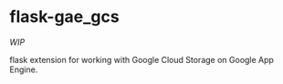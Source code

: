 flask-gae_gcs
===================
*WIP*

flask extension for working with Google Cloud Storage on
Google App Engine.
